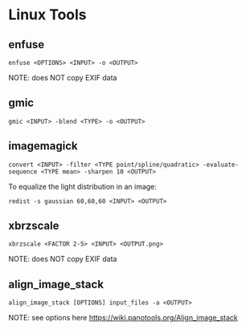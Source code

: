 # Linux Tools


## enfuse

`enfuse <OPTIONS> <INPUT> -o <OUTPUT>`

NOTE: does NOT copy EXIF data


## gmic

`gmic <INPUT> -blend <TYPE> -o <OUTPUT>`


## imagemagick

`convert <INPUT> -filter <TYPE point/spline/quadratic> -evaluate-sequence <TYPE mean> -sharpen 10 <OUTPUT>`


To equalize the light distribution in an image:

`redist -s gaussian 60,60,60 <INPUT> <OUTPUT>`

## xbrzscale

`xbrzscale <FACTOR 2-5> <INPUT> <OUTPUT.png>`

NOTE: does NOT copy EXIF data


## align_image_stack

`align_image_stack [OPTIONS] input_files -a <OUTPUT>`

NOTE: see options here <https://wiki.panotools.org/Align_image_stack>
